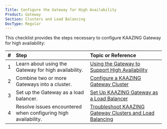 ```yaml
---
Title: Configure the Gateway for High Availability
Product: Gateway
Section: Clusters and Load Balancing
DocType: Regular
---
```


This checklist provides the steps necessary to configure KAAZING Gateway for high availability:

| \# | Step                                                           | Topic or Reference                                                                                                 |
|:---|:---------------------------------------------------------------|:-------------------------------------------------------------------------------------------------------------------|
| 1  | Learn about using the Gateway for high availability.           | [Using the Gateway to Support High Availability](u_high_availability.md)                                           |
| 2  | Combine two or more Gateways into a cluster.                   | [Configure a KAAZING Gateway Cluster](p_high_availability_cluster.md)                                              |
| 3  | Set up the Gateway as a load balancer.                         | [Set Up KAAZING Gateway as a Load Balancer](p_high_availability_loadbalance.md)                                    |
| 4  | Resolve issues encountered when configuring high availability. | [Troubleshoot KAAZING Gateway Clusters and Load Balancing](../troubleshooting/p_troubleshoot_high_availability.md) |

